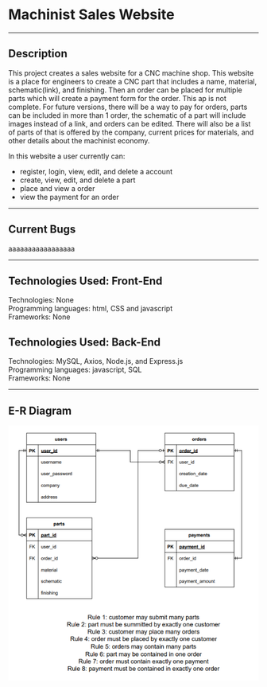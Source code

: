Machinist Sales Website
=======================
********************************************************************************************************

Description
-----------

This project creates a sales website for a CNC machine shop. This website is a place for engineers to create a CNC part that includes a name, material, schematic(link), and finishing. Then an order can be placed for multiple parts which will create a payment form for the order. This ap is not complete. For future versions, there will be a way to pay for orders, parts can be included in more than 1 order, the schematic of a part will include images instead of a link, and orders can be edited. There will also be a list of parts of that is offered by the company, current prices for materials, and other details about the machinist economy.

In this website a user currently can:
* register, login, view, edit, and delete a account
* create, view, edit, and delete a part 
* place and view a order 
* view the payment for an order

********************************************************************************************************

Current Bugs 
-----------

aaaaaaaaaaaaaaaaa

********************************************************************************************************

Technologies Used: Front-End
-----------

Technologies: None\
Programming languages: html, CSS and javascript\
Frameworks: None


Technologies Used: Back-End
-----------

Technologies: MySQL, Axios, Node.js, and Express.js\
Programming languages: javascript, SQL\
Frameworks: None

********************************************************************************************************

E-R Diagram
-----------

![](https://github.com/chrislepore/Machinist-web-project/blob/main/public/images/E-R_Diagram.PNG)
